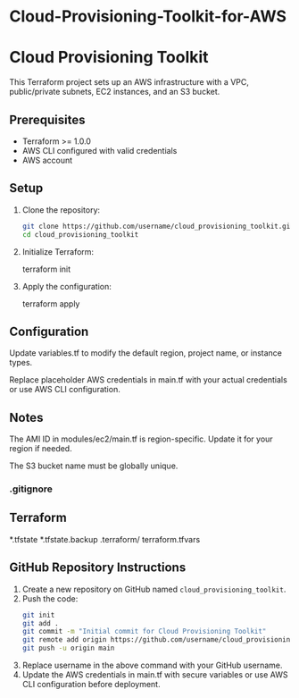 # Cloud-Provisioning-Toolkit-for-AWS

# Cloud Provisioning Toolkit

This Terraform project sets up an AWS infrastructure with a VPC, public/private subnets, EC2 instances, and an S3 bucket.

## Prerequisites
- Terraform >= 1.0.0
- AWS CLI configured with valid credentials
- AWS account

## Setup
1. Clone the repository:
   ```bash
   git clone https://github.com/username/cloud_provisioning_toolkit.git
   cd cloud_provisioning_toolkit

2. Initialize Terraform:

     terraform init



3. Apply the configuration:

     terraform apply

## Configuration

Update variables.tf to modify the default region, project name, or instance types.

Replace placeholder AWS credentials in main.tf with your actual credentials or use AWS CLI configuration.

## Notes

The AMI ID in modules/ec2/main.tf is region-specific. Update it for your region if needed.

The S3 bucket name must be globally unique.


### .gitignore

## Terraform

*.tfstate *.tfstate.backup .terraform/ terraform.tfvars


## GitHub Repository Instructions

1. Create a new repository on GitHub named `cloud_provisioning_toolkit`.
2. Push the code:
   ```bash
   git init
   git add .
   git commit -m "Initial commit for Cloud Provisioning Toolkit"
   git remote add origin https://github.com/username/cloud_provisioning_toolkit.git
   git push -u origin main

3. Replace username in the above command with your GitHub username.
4. Update the AWS credentials in main.tf with secure variables or use AWS CLI configuration before deployment.

